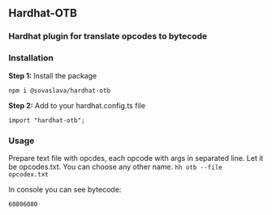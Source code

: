 ## Hardhat-OTB

### Hardhat plugin for translate opcodes to bytecode

### Installation
**Step 1:** Install the package

`npm i @sovaslava/hardhat-otb`

**Step 2:**  Add to your hardhat.config.ts file

`import "hardhat-otb";`

### Usage

Prepare text file with opcdes, each opcode with args in separated line. Let it be opcodes.txt. You can choose any other name.
`hh otb --file opcodex.txt`

In console you can see bytecode: 

`60806080`